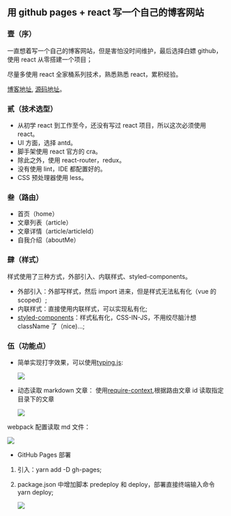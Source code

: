 ## 用 github pages + react 写一个自己的博客网站

### 壹（序）

一直想着写一个自己的博客网站，但是害怕没时间维护，最后选择白嫖 github，使用 react 从零搭建一个项目；

尽量多使用 react 全家桶系列技术，熟悉熟悉 react，累积经验。

[博客地址](https://wyelemnet.github.io/E1eBlog/#/home), [源码地址](https://github.com/wyelemnet/E1eBlog)。

### 贰（技术选型）

- 从初学 react 到工作至今，还没有写过 react 项目，所以这次必须使用 react。
- UI 方面，选择 antd。
- 脚手架使用 react 官方的 cra。
- 除此之外，使用 react-router，redux。
- 没有使用 lint，IDE 都配置好的。
- CSS 预处理器使用 less。

### 叁（路由）

- 首页（home）
- 文章列表（article）
- 文章详情（article/articleId）
- 自我介绍（aboutMe）

### 肆（样式）

样式使用了三种方式，外部引入、内联样式、styled-components。

- 外部引入：外部写样式，然后 import 进来，但是样式无法私有化（vue 的 scoped）;
- 内联样式：直接使用内联样式，可以实现私有化;
- [styled-components](https://styled-components.com/)：样式私有化，CSS-IN-JS，不用绞尽脑汁想 className 了（nice)...;

### 伍（功能点）

- 简单实现打字效果，可以使用[typing.js](https://typeitjs.com/):

  ![](https://p1-juejin.byteimg.com/tos-cn-i-k3u1fbpfcp/4f503a92ee08475f990ebc6198df581f~tplv-k3u1fbpfcp-watermark.image)

- 动态读取 markdown 文章：
  使用[require-context](https://webpack.js.org/guides/dependency-management/#require-context),根据路由文章 id 读取指定目录下的文章

  ![](https://p3-juejin.byteimg.com/tos-cn-i-k3u1fbpfcp/7629f14c15ab4ff0b37264a502731544~tplv-k3u1fbpfcp-watermark.image)

webpack 配置读取 md 文件：

![](https://p6-juejin.byteimg.com/tos-cn-i-k3u1fbpfcp/12fa24f937f144d2aa943d94ba7c908e~tplv-k3u1fbpfcp-watermark.image)

- GitHub Pages 部署

1. 引入：yarn add -D gh-pages;
2. package.json 中增加脚本 predeploy 和 deploy，部署直接终端输入命令 yarn deploy;

   ![](https://p6-juejin.byteimg.com/tos-cn-i-k3u1fbpfcp/243d868750c14d28be5f5f0c84a92c6e~tplv-k3u1fbpfcp-watermark.image)
